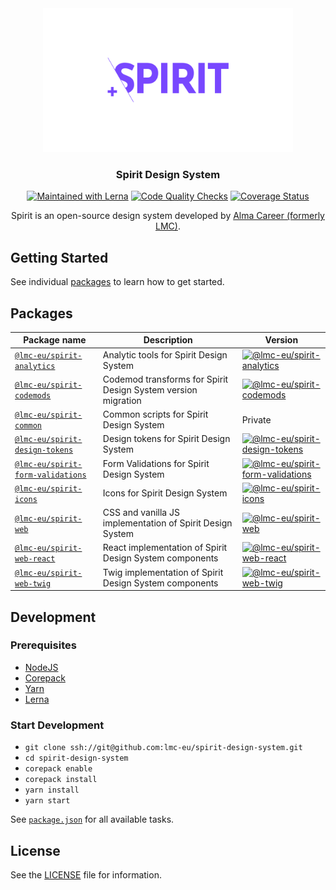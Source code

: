 <div align="center">
<img src="https://github.com/lmc-eu/spirit-design-system/blob/main/static/spirit.svg?raw=true" width="400" height="230" alt="Spirit Design System" />

### Spirit Design System

[![Maintained with Lerna][lerna-svg]][lerna]
[![Code Quality Checks][code-quality-checks-svg]][code-quality-checks]
[![Coverage Status][coverage-status-svg]][coverage-status]

Spirit is an open-source design system developed by [Alma Career (formerly LMC)][alma-career].

</div>

## Getting Started

See individual [packages](#packages) to learn how to get started.

## Packages

| Package name                                                   | Description                                                   | Version                                                  |
| -------------------------------------------------------------- | ------------------------------------------------------------- | -------------------------------------------------------- |
| [`@lmc-eu/spirit-analytics`][packages-analytics]               | Analytic tools for Spirit Design System                       | [![@lmc-eu/spirit-analytics][sa-badge]][sa-npm]          |
| [`@lmc-eu/spirit-codemods`][packages-codemods]                 | Codemod transforms for Spirit Design System version migration | [![@lmc-eu/spirit-codemods][sc-badge]][sc-npm]           |
| [`@lmc-eu/spirit-common`][packages-common]                     | Common scripts for Spirit Design System                       | Private                                                  |
| [`@lmc-eu/spirit-design-tokens`][packages-design-tokens]       | Design tokens for Spirit Design System                        | [![@lmc-eu/spirit-design-tokens][sdt-badge]][sdt-npm]    |
| [`@lmc-eu/spirit-form-validations`][packages-form-validations] | Form Validations for Spirit Design System                     | [![@lmc-eu/spirit-form-validations][sfv-badge]][sfv-npm] |
| [`@lmc-eu/spirit-icons`][packages-icons]                       | Icons for Spirit Design System                                | [![@lmc-eu/spirit-icons][si-badge]][si-npm]              |
| [`@lmc-eu/spirit-web`][packages-web]                           | CSS and vanilla JS implementation of Spirit Design System     | [![@lmc-eu/spirit-web][sw-badge]][sw-npm]                |
| [`@lmc-eu/spirit-web-react`][packages-web-react]               | React implementation of Spirit Design System components       | [![@lmc-eu/spirit-web-react][swr-badge]][swr-npm]        |
| [`@lmc-eu/spirit-web-twig`][packages-web-twig]                 | Twig implementation of Spirit Design System components        | [![@lmc-eu/spirit-web-twig][swt-badge]][swt-packagist]   |

## Development

### Prerequisites

- [NodeJS][nodejs]
- [Corepack][corepack]
- [Yarn][yarn]
- [Lerna][lerna]

### Start Development

- `git clone ssh://git@github.com:lmc-eu/spirit-design-system.git`
- `cd spirit-design-system`
- `corepack enable`
- `corepack install`
- `yarn install`
- `yarn start`

See [`package.json`][package.json] for all available tasks.

## License

See the [LICENSE][license] file for information.

[alma-career]: https://github.com/lmc-eu
[code-quality-checks]: https://github.com/lmc-eu/spirit-design-system/actions
[code-quality-checks-svg]: https://github.com/lmc-eu/spirit-design-system/actions/workflows/test.yaml/badge.svg?branch=main
[coverage-status]: https://coveralls.io/github/lmc-eu/spirit-design-system?branch=main
[coverage-status-svg]: https://coveralls.io/repos/github/lmc-eu/spirit-design-system/badge.svg?branch=main
[corepack]: https://yarnpkg.com/corepack#installation
[lerna]: https://lerna.js.org
[lerna-svg]: https://img.shields.io/badge/maintained%20with-lerna-cc00ff.svg
[license]: https://github.com/lmc-eu/spirit-design-system/blob/main/LICENSE.md
[nodejs]: https://nodejs.org
[packages-analytics]: https://github.com/lmc-eu/spirit-design-system/tree/main/packages/analytics
[packages-codemods]: https://github.com/lmc-eu/spirit-design-system/tree/main/packages/codemods
[packages-common]: https://github.com/lmc-eu/spirit-design-system/tree/main/packages/common
[packages-design-tokens]: https://github.com/lmc-eu/spirit-design-system/tree/main/packages/design-tokens
[packages-form-validations]: https://github.com/lmc-eu/spirit-design-system/tree/main/packages/form-validations
[packages-icons]: https://github.com/lmc-eu/spirit-design-system/tree/main/packages/icons
[packages-web]: https://github.com/lmc-eu/spirit-design-system/tree/main/packages/web
[packages-web-react]: https://github.com/lmc-eu/spirit-design-system/tree/main/packages/web-react
[packages-web-twig]: https://github.com/lmc-eu/spirit-design-system/tree/main/packages/web-twig
[package.json]: https://github.com/lmc-eu/spirit-design-system/blob/main/package.json
[sa-badge]: https://img.shields.io/npm/v/%40lmc-eu/spirit-analytics.svg?style=flat-square
[sa-npm]: https://www.npmjs.com/package/@lmc-eu/spirit-analytics
[sc-badge]: https://img.shields.io/npm/v/%40lmc-eu/spirit-codemods.svg?style=flat-square
[sc-npm]: https://www.npmjs.com/package/@lmc-eu/spirit-codemods
[sdt-badge]: https://img.shields.io/npm/v/%40lmc-eu/spirit-design-tokens.svg?style=flat-square
[sdt-npm]: https://www.npmjs.com/package/@lmc-eu/spirit-design-tokens
[sfv-badge]: https://img.shields.io/npm/v/%40lmc-eu/spirit-form-validations.svg?style=flat-square
[sfv-npm]: https://www.npmjs.com/package/@lmc-eu/spirit-form-validations
[si-badge]: https://img.shields.io/npm/v/%40lmc-eu/spirit-icons.svg?style=flat-square
[si-npm]: https://www.npmjs.com/package/@lmc-eu/spirit-icons
[sw-badge]: https://img.shields.io/npm/v/%40lmc-eu/spirit-web.svg?style=flat-square
[sw-npm]: https://www.npmjs.com/package/@lmc-eu/spirit-web
[swr-badge]: https://img.shields.io/npm/v/%40lmc-eu/spirit-web-react.svg?style=flat-square
[swr-npm]: https://www.npmjs.com/package/@lmc-eu/spirit-web-react
[swt-badge]: https://img.shields.io/packagist/v/lmc/spirit-web-twig-bundle.svg?style=flat-square
[swt-packagist]: https://packagist.org/packages/lmc/spirit-web-twig-bundle
[yarn]: https://yarnpkg.com
